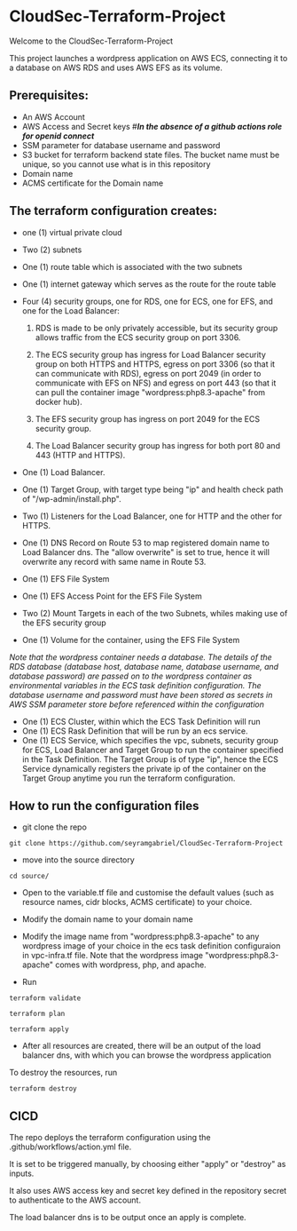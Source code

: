 # CloudSec-Terraform-Project

Welcome to the CloudSec-Terraform-Project

This project launches a wordpress application on AWS ECS, connecting it to a database on AWS RDS and uses AWS EFS as its volume.

## Prerequisites:

* An AWS Account
* AWS Access and Secret keys                   #___In the absence of a github actions role for openid connect___
* SSM parameter for database username and password
* S3 bucket for terraform backend state files. The bucket name must be unique, so you cannot use what is in this repository
* Domain name 
* ACMS certificate for the Domain name 


## The terraform configuration creates: 

* one (1) virtual private cloud
* Two (2) subnets
* One (1) route table which is associated with the two subnets
* One (1) internet gateway which serves as the route for the route table
* Four (4) security groups, one for RDS, one for ECS, one for EFS, and one for the Load Balancer:
     
    1. RDS is made to be only privately accessible, but its security group allows traffic from the ECS security group on port 3306.

    2. The ECS security group has ingress for Load Balancer security group on both HTTPS and HTTPS, egress on port 3306 (so that it can communicate with RDS), egress on port 2049 (in order to communicate with EFS on NFS) and egress on port 443 (so that it can pull the container image "wordpress:php8.3-apache" from docker hub). 

    3. The EFS security group has ingress on port 2049 for the ECS security group.

    4. The Load Balancer security group has ingress for both port 80 and 443 (HTTP and HTTPS).

* One (1) Load Balancer.
* One (1) Target Group, with target type being "ip" and health check path of "/wp-admin/install.php".
* Two (1) Listeners for the Load Balancer, one for HTTP and the other for HTTPS.
* One (1) DNS Record on Route 53 to map registered domain name to Load Balancer dns. The "allow overwrite" is set to true, hence it will overwrite any record with same name in Route 53.
* One (1) EFS File System
* One (1) EFS Access Point for the EFS File System
* Two (2) Mount Targets in each of the two Subnets, whiles making use of the EFS security group 
* One (1) Volume for the container, using the EFS File System


_Note that the wordpress container needs a database. The details of the RDS database (database host, database name, database username, and database password) are passed on to the wordpress container as environmental variables in the ECS task definition configuration. The database username and password must have been stored as secrets in AWS SSM parameter store before referenced within the configuration_


* One (1) ECS Cluster, within which the ECS Task Definition will run
* One (1) ECS Rask Definition that will be run by an ecs service.
* One (1) ECS Service, which specifies the vpc, subnets, security group for ECS, Load Balancer and Target Group to run the container specified in the Task Definition. The Target Group is of type "ip", hence the ECS Service dynamically registers the private ip of the container on the Target Group anytime you run the terraform configuration. 
 

## How to run the configuration files

* git clone the repo 
```
git clone https://github.com/seyramgabriel/CloudSec-Terraform-Project
```
* move into the source directory
```
cd source/
```
* Open to the variable.tf file and customise the default values (such as resource names, cidr blocks, ACMS certificate) to your choice.

* Modify the domain name to your domain name

* Modify the image name from "wordpress:php8.3-apache" to any wordpress image of your choice in the ecs task definition configuraion in vpc-infra.tf file. Note that the wordpress image "wordpress:php8.3-apache" comes with wordpress, php, and apache.

* Run 
```
terraform validate
```
```
terraform plan
```
````
terraform apply
````

* After all resources are created, there will be an output of the load balancer dns, with which you can browse the wordpress application

To destroy the resources, run
````
terraform destroy
````

## CICD

The repo deploys the terraform configuration using the .github/workflows/action.yml file.

It is set to be triggered manually, by choosing either "apply" or "destroy" as inputs.

It also uses AWS access key and secret key defined in the repository secret to authenticate to the AWS account.

The load balancer dns is to be output once an apply is complete. 








